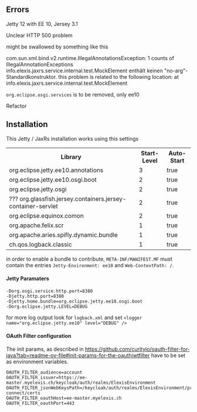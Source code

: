 ## Errors

Jetty 12 with EE 10, Jersey 3.1

Unclear HTTP 500 problem

might be swallowed by something like this

com.sun.xml.bind.v2.runtime.IllegalAnnotationsException: 1 counts of IllegalAnnotationExceptions
info.elexis.jaxrs.service.internal.test.MockElement enthält keinen "no-arg"-Standardkonstruktor.
	this problem is related to the following location:
		at info.elexis.jaxrs.service.internal.test.MockElement
		
`org.eclipse.osgi.services` is to be removed, only ee10

Refactor
		
		
## Installation

This Jetty / JaxRs installation works using this settings

<table>
  <tr>
    <th>Library</th>
    <th>Start-Level</th>
    <th>Auto-Start</th>
  </tr>
  <tr>
    <td>org.eclipse.jetty.ee10.annotations</td>
    <td>3</td>
    <td>true</td>
  </tr>
  <tr>
    <td>org.eclipse.jetty.ee10.osgi.boot</td>
    <td>2</td>
    <td>true</td>
  </tr>
  <tr>
    <td>org.eclipse.jetty.osgi</td>
    <td>2</td>
    <td>true</td>
  </tr>
  <tr>
    <td>??? org.glassfish.jersey.containers.jersey-container-servlet</td>
    <td>2</td>
    <td>true</td>
  </tr>
  <tr>
    <td>org.eclipse.equinox.comon</td>
    <td>2</td>
    <td>true</td>
  </tr>
  <tr>
    <td>org.apache.felix.scr</td>
    <td>1</td>
    <td>true</td>
  </tr>
  <tr>
    <td>org.apache.aries.spifly.dynamic.bundle</td>
    <td>1</td>
    <td>true</td>
  </tr>
  <tr>
    <td>ch.qos.logback.classic</td>
    <td>1</td>
    <td>true</td>
  </tr>
</table>

in order to enable a bundle to contribute, `META-INF/MANIFEST.MF` must contain the entries
`Jetty-Environment: ee10` and `Web-ContextPath: /`.

#### Jetty Paramaters

```
-Dorg.osgi.service.http.port=8380
-Djetty.http.port=8380
-Djetty.home.bundle=org.eclipse.jetty.ee10.osgi.boot
-Dorg.eclipse.jetty.LEVEL=DEBUG
```

for more log output look for `logback.xml` and set `<logger name="org.eclipse.jetty.ee10" level="DEBUG" />`

#### OAuth Filter configuration

The init params, as described in https://github.com/curityio/oauth-filter-for-java?tab=readme-ov-file#init-params-for-the-oauthjwtfilter have
to be set as environment variables.

```
OAUTH_FILTER_audience=account
OAUTH_FILTER_issuer=https://ee-master.myelexis.ch/keycloak/auth/realms/ElexisEnvironment
OAUTH_FILTER_jsonWebKeysPath=/keycloak/auth/realms/ElexisEnvironment/protocol/openid-connect/certs
OAUTH_FILTER_oauthHost=ee-master.myelexis.ch
OAUTH_FILTER_oauthPort=443
```